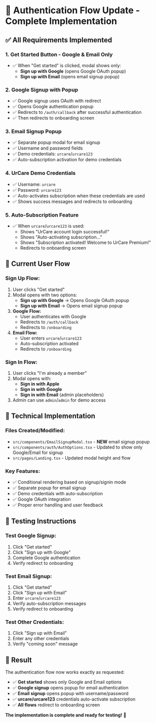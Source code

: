# 🔐 Authentication Flow Update - Complete Implementation

## ✅ **All Requirements Implemented**

### 1. **Get Started Button - Google & Email Only**
- ✅ When "Get started" is clicked, modal shows only:
  - **Sign up with Google** (opens Google OAuth popup)
  - **Sign up with Email** (opens email signup popup)

### 2. **Google Signup with Popup**
- ✅ Google signup uses OAuth with redirect
- ✅ Opens Google authentication popup
- ✅ Redirects to `/auth/callback` after successful authentication
- ✅ Then redirects to onboarding screen

### 3. **Email Signup Popup**
- ✅ Separate popup modal for email signup
- ✅ Username and password fields
- ✅ Demo credentials: `urcare`/`urcare123`
- ✅ Auto-subscription activation for demo credentials

### 4. **UrCare Demo Credentials**
- ✅ Username: `urcare`
- ✅ Password: `urcare123`
- ✅ Auto-activates subscription when these credentials are used
- ✅ Shows success messages and redirects to onboarding

### 5. **Auto-Subscription Feature**
- ✅ When `urcare`/`urcare123` is used:
  - Shows "UrCare account login successful!"
  - Shows "Auto-activating subscription..."
  - Shows "Subscription activated! Welcome to UrCare Premium!"
  - Redirects to onboarding screen

## 🎯 **Current User Flow**

### **Sign Up Flow:**
1. User clicks "Get started"
2. Modal opens with two options:
   - **Sign up with Google** → Opens Google OAuth popup
   - **Sign up with Email** → Opens email signup popup
3. **Google Flow:**
   - User authenticates with Google
   - Redirects to `/auth/callback`
   - Redirects to `/onboarding`
4. **Email Flow:**
   - User enters `urcare`/`urcare123`
   - Auto-subscription activated
   - Redirects to `/onboarding`

### **Sign In Flow:**
1. User clicks "I'm already a member"
2. Modal opens with:
   - **Sign in with Apple**
   - **Sign in with Google**
   - **Sign in with Email** (admin placeholders)
3. Admin can use `admin`/`admin` for demo access

## 🔧 **Technical Implementation**

### **Files Created/Modified:**
- `src/components/EmailSignupModal.tsx` - **NEW** email signup popup
- `src/components/auth/AuthOptions.tsx` - Updated to show only Google/Email for signup
- `src/pages/Landing.tsx` - Updated modal height and flow

### **Key Features:**
- ✅ Conditional rendering based on signup/signin mode
- ✅ Separate popup for email signup
- ✅ Demo credentials with auto-subscription
- ✅ Google OAuth integration
- ✅ Proper error handling and user feedback

## 🧪 **Testing Instructions**

### **Test Google Signup:**
1. Click "Get started"
2. Click "Sign up with Google"
3. Complete Google authentication
4. Verify redirect to onboarding

### **Test Email Signup:**
1. Click "Get started"
2. Click "Sign up with Email"
3. Enter `urcare`/`urcare123`
4. Verify auto-subscription messages
5. Verify redirect to onboarding

### **Test Other Credentials:**
1. Click "Sign up with Email"
2. Enter any other credentials
3. Verify "coming soon" message

## 🎉 **Result**

The authentication flow now works exactly as requested:

- ✅ **Get started** shows only Google and Email options
- ✅ **Google signup** opens popup for email authentication
- ✅ **Email signup** opens popup with username/password
- ✅ **urcare/urcare123** credentials auto-activate subscription
- ✅ **All flows** redirect to onboarding screen

**The implementation is complete and ready for testing!** 🚀

